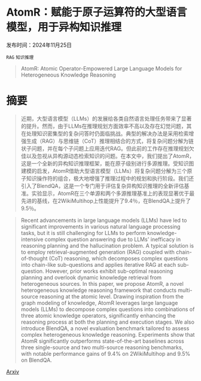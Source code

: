# AtomR：赋能于原子运算符的大型语言模型，用于异构知识推理

发布时间：2024年11月25日

`RAG` `知识推理`

> AtomR: Atomic Operator-Empowered Large Language Models for Heterogeneous Knowledge Reasoning

# 摘要

> 近期，大型语言模型（LLMs）的发展给各类自然语言处理任务带来了显著的提升。然而，由于LLMs在推理规划方面效率不高以及存在幻觉问题，其在处理知识密集型的复杂问答时仍面临挑战。典型的解决办法是采用检索增强生成（RAG）与思维链（CoT）推理相结合的方式，将复杂问题分解为链状子问题，并在每个子问题上应用迭代RAG。但此前的工作存在推理规划欠佳以及忽视从异构源动态检索知识的问题。在本文中，我们提出了AtomR，这是一个全新的异构知识推理框架，能在原子级别进行多源推理。受知识图建模的启发，AtomR借助大型语言模型（LLMs）将复杂问题分解为三个原子知识操作符的组合，极大地增强了推理过程中的规划和执行阶段。我们还引入了BlendQA，这是一个专门用于评估复杂异构知识推理的全新评估基准。实验显示，AtomR在三个单源和两个多源推理基准上的表现显著优于最先进的基线，在2WikiMultihop上性能提升了9.4％，在BlendQA上提升了9.5％。

> Recent advancements in large language models (LLMs) have led to significant improvements in various natural language processing tasks, but it is still challenging for LLMs to perform knowledge-intensive complex question answering due to LLMs' inefficacy in reasoning planning and the hallucination problem. A typical solution is to employ retrieval-augmented generation (RAG) coupled with chain-of-thought (CoT) reasoning, which decomposes complex questions into chain-like sub-questions and applies iterative RAG at each sub-question. However, prior works exhibit sub-optimal reasoning planning and overlook dynamic knowledge retrieval from heterogeneous sources. In this paper, we propose AtomR, a novel heterogeneous knowledge reasoning framework that conducts multi-source reasoning at the atomic level. Drawing inspiration from the graph modeling of knowledge, AtomR leverages large language models (LLMs) to decompose complex questions into combinations of three atomic knowledge operators, significantly enhancing the reasoning process at both the planning and execution stages. We also introduce BlendQA, a novel evaluation benchmark tailored to assess complex heterogeneous knowledge reasoning. Experiments show that AtomR significantly outperforms state-of-the-art baselines across three single-source and two multi-source reasoning benchmarks, with notable performance gains of 9.4% on 2WikiMultihop and 9.5% on BlendQA.

[Arxiv](https://arxiv.org/abs/2411.16495)
